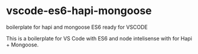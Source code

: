 # vscode-es6-hapi-mongoose
boilerplate for hapi and mongoose ES6 ready for VSCODE

This is a boilerplate for VS Code with ES6 and node intelisense with for Hapi + Mongoose. 

